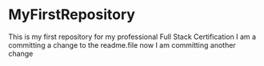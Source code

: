 # MyFirstRepository
This is my first repository for my professional Full Stack Certification
I am a committing a change to the readme.file now
I am committing another change
